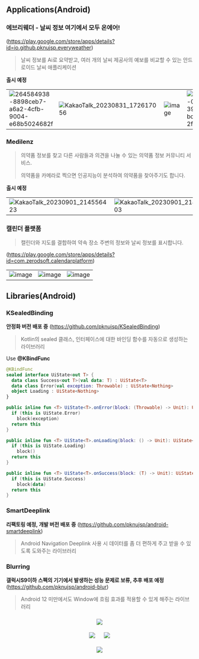 ## Applications(Android)

### 에브리웨더 - 날씨 정보 여기에서 모두 온에어!
(https://play.google.com/store/apps/details?id=io.github.pknujsp.everyweather)

> 날씨 정보를 Ai로 요약받고, 여러 개의 날씨 제공사의 예보를 비교할 수 있는 안드로이드 날씨 애플리케이션

**출시 예정**

| | | | |
| --- | --- | --- | --- |
| ![264584938-8898ceb7-a6a2-4cfb-9004-e68b5024682f](https://github.com/pknujsp/pknujsp/assets/48265129/856bb149-4ccc-4ce5-84f8-f2512bcebf87) | ![KakaoTalk_20230831_172617056](https://github.com/pknujsp/pknujsp/assets/48265129/9261c150-903a-4207-a437-6bc439c1f7ba) | ![image](https://github.com/pknujsp/pknujsp/assets/48265129/3a01d1ff-11aa-456f-a221-0017729aedee) | ![264586332-09b42035-3959-4594-bd7c-2f34ebfd3801](https://github.com/pknujsp/pknujsp/assets/48265129/d90a4e5b-0577-4e87-b837-fc4675000f9a) |

### Medilenz

> 의약품 정보를 찾고 다른 사람들과 의견을 나눌 수 있는 의약품 정보 커뮤니티 서비스.
>
> 의약품을 카메라로 찍으면 인공지능이 분석하여 의약품을 찾아주기도 합니다.

**출시 예정**

| | | | |
| --- | --- | --- | --- |
| ![KakaoTalk_20230901_214556423](https://github.com/pknujsp/pknujsp/assets/48265129/703e51e7-a773-47e1-9ac3-03094b28b706) | ![KakaoTalk_20230901_214556423_03](https://github.com/pknujsp/pknujsp/assets/48265129/8db7c196-2443-4841-8350-31da1e04d051) | ![KakaoTalk_20230901_214556423_02](https://github.com/pknujsp/pknujsp/assets/48265129/7d91741b-48a4-4476-a58d-2d37cd6ea111) | ![KakaoTalk_20230901_214556423_01](https://github.com/pknujsp/pknujsp/assets/48265129/4d3c733e-d9bc-4c61-ab1e-efec2ffe9c78) |

### 캘린더 플랫폼

> 캘린더와 지도를 결합하여 약속 장소 주변의 정보와 날씨 정보를 표시합니다.

(https://play.google.com/store/apps/details?id=com.zerodsoft.calendarplatform)

| | | |
| --- | --- | --- |
| ![image](https://github.com/pknujsp/pknujsp/assets/48265129/daf42280-d993-4ce4-8f6f-2910c08149a6) | ![image](https://github.com/pknujsp/pknujsp/assets/48265129/9a84a735-9f0d-4138-87ca-c2dcee35edc0) | ![image](https://github.com/pknujsp/pknujsp/assets/48265129/6560b81e-b27e-48e8-9c5b-449dda11d494) |

## Libraries(Android)

### KSealedBinding

**안정화 버전 배포 중**
(https://github.com/pknujsp/KSealedBinding)

> Kotlin의 sealed 클래스, 인터페이스에 대한 바인딩 함수를 자동으로 생성하는 라이브러리

Use **@KBindFunc**

```kotlin
@KBindFunc
sealed interface UiState<out T> {
  data class Success<out T>(val data: T) : UiState<T>
  data class Error(val exception: Throwable) : UiState<Nothing>
  object Loading : UiState<Nothing>
}
```

```kotlin
public inline fun <T> UiState<T>.onError(block: (Throwable) -> Unit): UiState<T> {
  if (this is UiState.Error)
    block(exception)
  return this
}

public inline fun <T> UiState<T>.onLoading(block: () -> Unit): UiState<T> {
  if (this is UiState.Loading)
    block()
  return this
}

public inline fun <T> UiState<T>.onSuccess(block: (T) -> Unit): UiState<T> {
  if (this is UiState.Success)
    block(data)
  return this
}
```

### SmartDeeplink

**리팩토링 예정, 개발 버전 배포 중**
(https://github.com/pknujsp/android-smartdeeplink)

> Android Navigation Deeplink 사용 시 데이터를 좀 더 편하게 주고 받을 수 있도록 도와주는 라이브러리


### Blurring

**갤럭시S9이하 스펙의 기기에서 발생하는 성능 문제로 보류, 추후 배포 예정**
(https://github.com/pknujsp/android-blur)

> Android 12 미만에서도 Window에 흐림 효과를 적용할 수 있게 해주는 라이브러리





<div style="margin: 24px;">
<div align="center" style="margin-bottom: 20px;">
  <img src="https://github-readme-streak-stats.herokuapp.com?user=pknujsp&theme=transparent&hide_border=true&border_radius=5.0&date_format=%5BY.%5Dn.j&fire=EB1571"/>
</div>
 
<div align="center" style="margin-bottom: 20px;">
  <img style="margin-right: 10px;" src="https://github-profile-summary-cards.vercel.app/api/cards/productive-time?username=pknujsp&theme=github&utcOffset=9"/>
   <img style="margin-left: 10px;" src="https://github-profile-summary-cards.vercel.app/api/cards/stats?username=pknujsp&theme=github"/>
</div>
<div align="center">
    <img src="https://github-readme-stats.vercel.app/api/top-langs/?username=pknujsp&langs_count=6&layout=compact"/>
</div>
</div>
